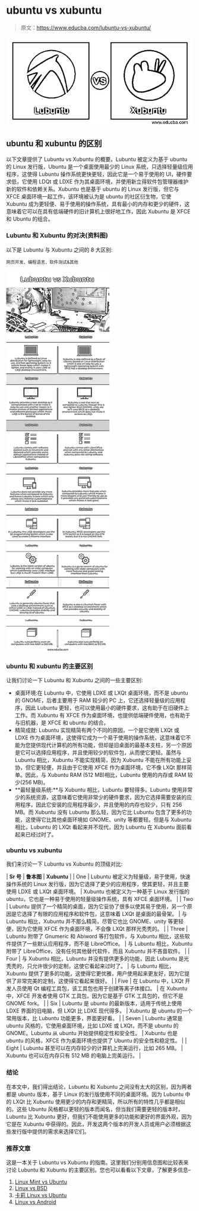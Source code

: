 # ubuntu vs xubuntu

> 原文：<https://www.educba.com/lubuntu-vs-xubuntu/>

![Lubuntu vs Xubuntu](img/2b706a4dbe11b7c625f37b5ec8afd68e.png)



## ubuntu 和 xubuntu 的区别

以下文章提供了 Lubuntu vs Xubuntu 的概要。Lubuntu 被定义为基于 ubuntu 的 Linux 发行版，Ubuntu 是一个桌面使用最少的 Linux 系统，只选择轻量级应用程序，这使得 Lubuntu 操作系统更快更轻，因此它是一个易于使用的 UI，硬件要求低，它使用 LDQt 或 LDXE 作为其桌面环境，并使用新立得软件包管理器维护新的软件和依赖关系。Xubuntu 也是基于 ubuntu 的 Linux 发行版，但它与 XFCE 桌面环境一起工作，该环境被认为是 ubuntu 的社区衍生物，它使 Xubuntu 成为更轻便、易于使用的操作系统，具有最小的内存和更少的硬件，这意味着它可以在具有低端硬件的旧计算机上很好地工作，因此 Xubuntu 是 XFCE 和 Ubuntu 的组合。

### Lubuntu 和 Xubuntu 的对决(资料图)

以下是 Lubuntu 与 Xubuntu 之间的 8 大区别:

<small>网页开发、编程语言、软件测试&其他</small>

![Lubuntu-vs-Xubuntu-info](img/529c4b570fa1193ed2744042987b5711.png)



### ubuntu 和 xubuntu 的主要区别

让我们讨论一下 Lubuntu 和 Xubuntu 之间的一些主要区别:

*   桌面环境:在 Lubuntu 中，它使用 LDXE 或 LXQt 桌面环境，而不是 ubuntu 的 GNOME，后者主要用于 RAM 较少的 PC 上，它还选择轻量级的应用程序，因此 Lubuntu 更轻，也可以使用最小的硬件要求，这有助于在旧硬件上工作。而 Xubuntu 有 XFCE 作为桌面环境，也提供低端硬件使用，也有助于与旧机器，是 XFCE 和 ubuntu 的结合。
*   精简成就: Lubuntu 实现精简有两个不同的原因，一个是它使用 LXQt 或 LDXE 作为桌面环境，这使得它成为一个易于使用的操作系统，这意味着它不能为您提供现代计算机的所有功能，但却是旧桌面的最基本支柱，另一个原因是它可以选择应用程序，并且使用较少的软件包，从而使它更轻。虽然与 Lubuntu 相比，Xubuntu 不能实现精简，因为 Xubuntu 不能在所有功能上妥协，但它更轻便，并且由于它使用 XFCE 作为桌面环境，它不像 LXQt 那样简单。因此，与 Xubuntu RAM (512 MB)相比，Lubuntu 使用的内存或 RAM 较少(256 MB)。
*   **最轻量级系统:**与 Xubuntu 相比，Lubuntu 要轻得多。Lubuntu 使用非常少的系统资源，这意味着它使用非常少的硬件要求，因为它选择需要安装的应用程序，因此它安装的应用程序最少，并且使用的内存也较少，只有 256 MB。而 Xubuntu 没有 Lubuntu 那么轻，因为它比 Lubuntu 包含了更多的功能，这使得它比其他桌面环境如 GNOME、unity 等都要轻。但是与 Xubuntu 相比，Lubuntu 的 LXQt 看起来并不现代，因为 Lubuntu 在 Xubuntu 面前看起来已经过时了。

### ubuntu vs xubuntu

我们来讨论一下 Lubuntu vs Xubuntu 的顶级对比:

| **Sr 号** | **鲁本图** | **Xubuntu** |
| One | Lubuntu 被定义为轻量级，易于使用，快速操作系统的 Linux 发行版，因为它选择了更少的应用程序，使其更轻，并且主要使用 LDXE 或 LXQt 桌面环境。 | Xubuntu 也被定义为一种基于 Linux 发行版的 ubuntu，它也是一种易于使用的轻量级操作系统，具有 XFCE 桌面环境。 |
| Two | Lubuntu 提供了一个精简的桌面，因为它妥协了很多以使其易于使用，另一个原因是它选择了有限的应用程序和软件包，这意味着 LXQt 是桌面的最骨架。 | 与 Lubuntu 相比，Xubuntu 并不那么精简，尽管它也比 GNOME、unity 等更轻便，因为它使用 XFCE 作为桌面环境，不会像 LXQt 那样光秃秃的。 |
| Three | Lubuntu 附带了 Gnumeric 和 Abiword 等打包软件，与 Xubuntu 相比，这些软件提供了一些默认应用程序，而不是 LibreOffice。 | 与 Lubuntu 相比，Xubuntu 附带了 LibreOffice，没有任何其他替代软件，而且 Xubuntu 并不吝啬软件。 |
| Four | 与 Xubuntu 相比，Lubuntu 并没有提供更多的功能，因此 Lubuntu 是光秃秃的，只允许很少的定制，这使它看起来过时了。 | 与 Lubuntu 相比，Xubuntu 提供了更多的功能，这使得它更优雅，用户使用起来更友好，因为它提供了非常完美的定制，这使得它看起来很好。 |
| Five | 在 Lubuntu 中，LXQt 开发人员使用 Qt 编程工具包，该工具包也用于创建等离子体接口。 | 在 Xubuntu 中，XFCE 开发者使用 GTK 工具包，因为它是基于 GTK 工具包的，但它不是 GNOME fork。 |
| Six | Lubuntu 是 ubuntu 的最新版本，适用于传统上使用 LDXE 界面的旧电脑，但 LXQt 比 LDXE 现代得多。 | Xubuntu 是 ubuntu 的一个常用版本，比 Lubuntu 功能更多，界面更好看。 |
| Seven | Lubuntu 通常是 ubuntu 风格的，它使用桌面环境，比如 LDXE 或 LXQt，而不是 ubuntu 的 GNOME。Lubuntu 从 ubuntu 开始提供稳定性和安全性。 | Xubuntu 也是 ubuntu 的风格，XFCE 作为桌面环境也提供了 Ubuntu 的安全性和稳定性。 |
| Eight | Lubuntu 甚至可以在内存较少的计算机上完美运行，比如 265 MB。 | Xubuntu 也可以在内存只有 512 MB 的电脑上完美运行。 |

### 结论

在本文中，我们得出结论，Lubuntu 和 Xubuntu 之间没有太大的区别，因为两者都是 ubuntu 版本，基于 Linux 的发行版使用不同的桌面环境。因为 Lubuntu 中的 LXQt 比 Xubuntu 使用更少的内存和更精简，所以所有的特性几乎都是相似的。这些 Ubuntu 风格都以更轻的版本而闻名，但当我们需要更轻的版本时，Lubuntu 比 Xubuntu 更好，但我们不能使用更多的功能和更好的界面外观，因为它是在 Xubuntu 中获得的。因此，开发这两个版本的开发人员或用户必须根据这些发行版中提供的需求来选择它们。

### 推荐文章

这是一本关于 Lubuntu vs Xubuntu 的指南。这里我们分别用信息图和比较表来讨论 Lubuntu 和 Xubuntu 的主要区别。您也可以看看以下文章，了解更多信息–

1.  [Linux Mint vs Ubuntu](https://www.educba.com/linux-mint-vs-ubuntu/)
2.  [Linux vs BSD](https://www.educba.com/linux-vs-bsd/)
3.  [卡莉 Linux vs Ubuntu](https://www.educba.com/kali-linux-vs-ubuntu/)
4.  [Linux vs Android](https://www.educba.com/linux-vs-android/)





